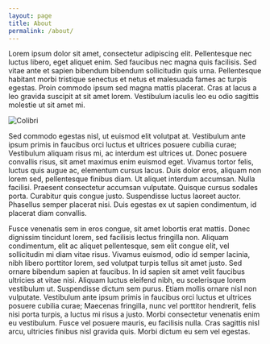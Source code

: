```yaml
---
layout: page
title: About
permalink: /about/
---
```


Lorem ipsum dolor sit amet, consectetur adipiscing elit. Pellentesque nec luctus libero, eget aliquet enim. Sed faucibus nec magna quis facilisis. Sed vitae ante et sapien bibendum bibendum sollicitudin quis urna. Pellentesque habitant morbi tristique senectus et netus et malesuada fames ac turpis egestas. Proin commodo ipsum sed magna mattis placerat. Cras at lacus a leo gravida suscipit at sit amet lorem. Vestibulum iaculis leo eu odio sagittis molestie ut sit amet mi.

![Colibri]({{site.baseurl}}/assets/images/colibri.jpg)

Sed commodo egestas nisl, ut euismod elit volutpat at. Vestibulum ante ipsum primis in faucibus orci luctus et ultrices posuere cubilia curae; Vestibulum aliquam risus mi, ac interdum est ultrices ut. Donec posuere convallis risus, sit amet maximus enim euismod eget. Vivamus tortor felis, luctus quis augue ac, elementum cursus lacus. Duis dolor eros, aliquam non lorem sed, pellentesque finibus diam. Ut aliquet interdum accumsan. Nulla facilisi. Praesent consectetur accumsan vulputate. Quisque cursus sodales porta. Curabitur quis congue justo. Suspendisse luctus laoreet auctor. Phasellus semper placerat nisi. Duis egestas ex ut sapien condimentum, id placerat diam convallis.

Fusce venenatis sem in eros congue, sit amet lobortis erat mattis. Donec dignissim tincidunt lorem, sed facilisis lectus fringilla non. Aliquam condimentum, elit ac aliquet pellentesque, sem elit congue elit, vel sollicitudin mi diam vitae risus. Vivamus euismod, odio id semper lacinia, nibh libero porttitor lorem, sed volutpat turpis tellus sit amet justo. Sed ornare bibendum sapien at faucibus. In id sapien sit amet velit faucibus ultricies at vitae nisi. Aliquam luctus eleifend nibh, eu scelerisque lorem vestibulum ut. Suspendisse dictum sem purus. Etiam mollis ornare nisl non vulputate. Vestibulum ante ipsum primis in faucibus orci luctus et ultrices posuere cubilia curae; Maecenas fringilla, nunc vel porttitor hendrerit, felis nisi porta turpis, a luctus mi risus a justo. Morbi consectetur venenatis enim eu vestibulum. Fusce vel posuere mauris, eu facilisis nulla. Cras sagittis nisl arcu, ultricies finibus nisl gravida quis. Morbi dictum eu sem vel egestas. 
